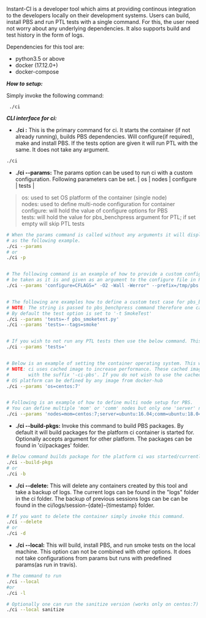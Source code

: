 Instant-CI is a developer tool which aims at providing continous integration to the developers locally on their development systems.
Users can build, install PBS and run PTL tests with a single command. For this, the user need not worry about any underlying dependencies.
It also supports build and test history in the form of logs.

Dependencies for this tool are:
* python3.5 or above
* docker (17.12.0+)
* docker-compose

***How to setup:***

Simply invoke the following command:

` ./ci`

***CLI interface for ci:***

* **./ci :** This is the primary command for ci. It starts the container (if not already running), builds PBS dependencies. Will configure(if required), make and install PBS. If the tests option are given it will run PTL with the same. It does not take any argument.
```bash
./ci
 ```

* **./ci --params:** The params option can be used to run ci with a custom configuration.
Following parameters can be set.
| os | nodes | configure | tests |
> os: used to set OS platform of the container (single node) <br>
> nodes: used to define multi-node configuration for container <br>
> configure: will hold the value of configure options for PBS <br>
> tests: will hold the value for pbs_benchpress argument for PTL; if set empty will skip PTL tests <br>

```bash
# When the params command is called without any arguments it will display the currently set "configuration" and then proceed to run ci
# as the following example.
./ci --params
# or
./ci -p


# The following command is an example of how to provide a custom configure option for PBS. Everything to the right of the first '=' after configure will
# be taken as it is and given as an argument to the configure file in PBS. The same convention follows for other configuration options as well
./ci --params 'configure=CFLAGS=" -O2 -Wall -Werror" --prefix=/tmp/pbs --enable-ptl'


# The following are examples how to define a custom test case for pbs_benchpress.
# NOTE: The string is passed to pbs_benchpress command therefore one can use all available options of pbs_benchpress here.
# By default the test option is set to '-t SmokeTest'
./ci --params 'tests=-f pbs_smoketest.py'
./ci --params 'tests=--tags=smoke'


# If you wish to not run any PTL tests then use the below command. This will set tests as empty thus not invoking PTL.
./ci --params 'tests='


# Below is an example of setting the container operating system. This will setup a single container running PBS server.
# NOTE: ci uses cached image to increase performance. These cached images are saved on the local system
#		with the suffix '-ci-pbs'. If you do not wish to use the cached image(s) delete them using <docker rmi {image_name}>.
# OS platform can be defined by any image from docker-hub
./ci --params 'os=centos:7'


# Following is an example of how to define multi node setup for PBS.
# You can define multiple 'mom' or 'comm' nodes but only one 'server' node
./ci --params 'nodes=mom=centos:7;server=ubuntu:16.04;comm=ubuntu:18.04;mom=centos:8'

```


* **./ci --build-pkgs:** Invoke this command to build PBS packages. By default it will build packages for the platform ci container is started for.
Optionally accepts argument for other platform. The packages can be found in 'ci/packages' folder.

```bash
# Below command builds package for the platform ci was started/currently running on.
./ci --build-pkgs
# or
./ci -b

```

* **./ci --delete:** This will delete any containers created by this tool and take a backup of logs. The current logs can be found in the "logs" folder in the ci folder. The backup of previous sessions logs can be can be found in the ci/logs/session-{date}-{timestamp} folder.

```bash
# If you want to delete the container simply invoke this command.
./ci --delete
# or
./ci -d
```

* **./ci --local:** This will build, install PBS, and run smoke tests on the local machine. This option can not be combined with other options. It does not take configurations from params but runs with predefined params(as run in travis).
```bash
# The command to run
./ci --local
#or
./ci -l

# Optionally one can run the sanitize version (works only on centos:7) with the following argument
./ci --local sanitize
```
